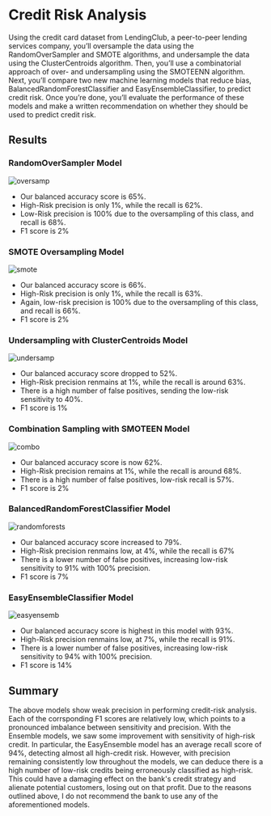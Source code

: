 # Credit Risk Analysis
Using the credit card dataset from LendingClub, a peer-to-peer lending services company, you’ll oversample the data using the RandomOverSampler and SMOTE algorithms, and undersample the data using the ClusterCentroids algorithm. Then, you’ll use a combinatorial approach of over- and undersampling using the SMOTEENN algorithm. Next, you’ll compare two new machine learning models that reduce bias, BalancedRandomForestClassifier and EasyEnsembleClassifier, to predict credit risk. Once you’re done, you’ll evaluate the performance of these models and make a written recommendation on whether they should be used to predict credit risk.

## Results

### RandomOverSampler Model
![oversamp](https://github.com/nedflowers/Credit_Risk_Anlysis/blob/main/images/oversamp.png)
- Our balanced accuracy score is 65%.
- High-Risk precision is only 1%, while the recall is 62%.
- Low-Risk precision is 100% due to the oversampling of this class, and recall is 68%.
- F1 score is 2%

### SMOTE Oversampling Model

![smote](https://github.com/nedflowers/Credit_Risk_Anlysis/blob/main/images/smote.png)
- Our balanced accuracy score is 66%.
- High-Risk precision is only 1%, while the recall is 63%.
- Again, low-risk precision is 100% due to the oversampling of this class, and recall is 66%.
- F1 score is 2%

### Undersampling with ClusterCentroids Model

![undersamp](https://github.com/nedflowers/Credit_Risk_Anlysis/blob/main/images/undersamp.png)
- Our balanced accuracy score dropped to 52%.
- High-Risk precision renmains at 1%, while the recall is around 63%.
- There is a high number of false positives, sending the low-risk sensitivity to 40%.
- F1 score is 1%

### Combination Sampling with SMOTEEN Model
![combo](https://github.com/nedflowers/Credit_Risk_Anlysis/blob/main/images/combo.png)
- Our balanced accuracy score is now 62%.
- High-Risk precision remains at 1%, while the recall is around 68%.
- There is a high number of false positives, low-risk recall is 57%.
- F1 score is 2%

### BalancedRandomForestClassifier Model

![randomforests](https://github.com/nedflowers/Credit_Risk_Anlysis/blob/main/images/randomforests.png)
- Our balanced accuracy score increased to 79%.
- High-Risk precision renmains low, at 4%, while the recall is 67%
- There is a lower number of false positives, increasing low-risk sensitivity to 91% with 100% precision.
- F1 score is 7%

### EasyEnsembleClassifier Model
![easyensemb](https://github.com/nedflowers/Credit_Risk_Anlysis/blob/main/images/easyensemb.png)
- Our balanced accuracy score is highest in this model with 93%.
- High-Risk precision renmains low, at 7%, while the recall is 91%.
- There is a lower number of false positives, increasing low-risk sensitivity to 94% with 100% precision.
- F1 score is 14%

## Summary
The above models show weak precision in performing credit-risk analysis. Each of the corrsponding F1 scores are relatively low, which points to a pronounced imbalance between sensitivity and precision. With the Ensemble models, we saw some improvement with sensitivity of high-risk credit. In particular, the EasyEnsemble model has an average recall score of 94%, detecting almost all high-credit risk. However, with precision remaining consistently low throughout the models, we can deduce there is a high number of low-risk credits being erroneously classified as high-risk. This could have a damaging effect on the bank's credit strategy and alienate potential customers, losing out on that profit. Due to the reasons outlined above, I do not recommend the bank to use any of the aforementioned models.